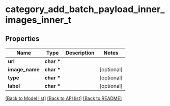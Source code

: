 # category_add_batch_payload_inner_images_inner_t

## Properties
Name | Type | Description | Notes
------------ | ------------- | ------------- | -------------
**url** | **char \*** |  | 
**image_name** | **char \*** |  | [optional] 
**type** | **char \*** |  | [optional] 
**label** | **char \*** |  | [optional] 

[[Back to Model list]](../README.md#documentation-for-models) [[Back to API list]](../README.md#documentation-for-api-endpoints) [[Back to README]](../README.md)


